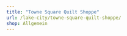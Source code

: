 ```yaml
---
title: "Towne Square Quilt Shoppe"
url: /lake-city/towne-square-quilt-shoppe/
shop: Allgemein
---
```

